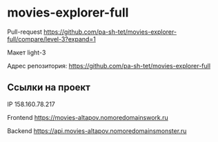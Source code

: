 # movies-explorer-full

Pull-request https://github.com/pa-sh-tet/movies-explorer-full/compare/level-3?expand=1

Макет light-3

Адрес репозитория: https://github.com/pa-sh-tet/movies-explorer-full

## Ссылки на проект

IP 158.160.78.217

Frontend https://movies-altapov.nomoredomainswork.ru

Backend https://api.movies-altapov.nomoredomainsmonster.ru